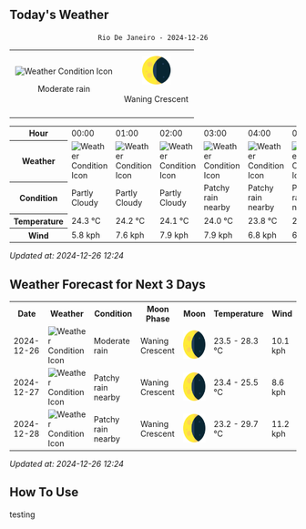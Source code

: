 <!-- FORECAST-TABLE-START -->

## Today's Weather

<div align="center">

`Rio De Janeiro - 2024-12-26`

<table style="border-collapse: collapse; width: auto; margin: auto;">
<tr>
<td align="center" style="border: none; padding: 10px;">
<img src="https://cdn.weatherapi.com/weather/64x64/day/302.png" alt="Weather Condition Icon" style="width:50px; height:50px;"/>

Moderate rain

</td>
<td align="center" style="border: none; padding: 10px;">
<img src="https://raw.githubusercontent.com/MaarceloLuiz/springboot-weather-forecast/main/assets/img/Waning Crescent.png" alt="Moon Phase Icon" style="width:50px; height:50px;"/>

Waning Crescent

</td>
</tr>
</table>
</div>

<table>
<tr><th>Hour</th>
<td>00:00</td><td>01:00</td><td>02:00</td><td>03:00</td><td>04:00</td><td>05:00</td><td>06:00</td><td>07:00</td><td>08:00</td><td>09:00</td><td>10:00</td><td>11:00</td><td>12:00</td><td>13:00</td><td>14:00</td><td>15:00</td><td>16:00</td><td>17:00</td><td>18:00</td><td>19:00</td><td>20:00</td><td>21:00</td><td>22:00</td><td>23:00</td></tr><tr><th>Weather</th>
<td><img src="https://cdn.weatherapi.com/weather/64x64/night/116.png" alt="Weather Condition Icon" style="width:64px; height:64px;"/></td><td><img src="https://cdn.weatherapi.com/weather/64x64/night/116.png" alt="Weather Condition Icon" style="width:64px; height:64px;"/></td><td><img src="https://cdn.weatherapi.com/weather/64x64/night/116.png" alt="Weather Condition Icon" style="width:64px; height:64px;"/></td><td><img src="https://cdn.weatherapi.com/weather/64x64/night/176.png" alt="Weather Condition Icon" style="width:64px; height:64px;"/></td><td><img src="https://cdn.weatherapi.com/weather/64x64/night/176.png" alt="Weather Condition Icon" style="width:64px; height:64px;"/></td><td><img src="https://cdn.weatherapi.com/weather/64x64/night/176.png" alt="Weather Condition Icon" style="width:64px; height:64px;"/></td><td><img src="https://cdn.weatherapi.com/weather/64x64/day/116.png" alt="Weather Condition Icon" style="width:64px; height:64px;"/></td><td><img src="https://cdn.weatherapi.com/weather/64x64/day/176.png" alt="Weather Condition Icon" style="width:64px; height:64px;"/></td><td><img src="https://cdn.weatherapi.com/weather/64x64/day/116.png" alt="Weather Condition Icon" style="width:64px; height:64px;"/></td><td><img src="https://cdn.weatherapi.com/weather/64x64/day/266.png" alt="Weather Condition Icon" style="width:64px; height:64px;"/></td><td><img src="https://cdn.weatherapi.com/weather/64x64/day/266.png" alt="Weather Condition Icon" style="width:64px; height:64px;"/></td><td><img src="https://cdn.weatherapi.com/weather/64x64/day/353.png" alt="Weather Condition Icon" style="width:64px; height:64px;"/></td><td><img src="https://cdn.weatherapi.com/weather/64x64/day/176.png" alt="Weather Condition Icon" style="width:64px; height:64px;"/></td><td><img src="https://cdn.weatherapi.com/weather/64x64/day/353.png" alt="Weather Condition Icon" style="width:64px; height:64px;"/></td><td><img src="https://cdn.weatherapi.com/weather/64x64/day/176.png" alt="Weather Condition Icon" style="width:64px; height:64px;"/></td><td><img src="https://cdn.weatherapi.com/weather/64x64/day/353.png" alt="Weather Condition Icon" style="width:64px; height:64px;"/></td><td><img src="https://cdn.weatherapi.com/weather/64x64/day/299.png" alt="Weather Condition Icon" style="width:64px; height:64px;"/></td><td><img src="https://cdn.weatherapi.com/weather/64x64/day/353.png" alt="Weather Condition Icon" style="width:64px; height:64px;"/></td><td><img src="https://cdn.weatherapi.com/weather/64x64/day/353.png" alt="Weather Condition Icon" style="width:64px; height:64px;"/></td><td><img src="https://cdn.weatherapi.com/weather/64x64/night/353.png" alt="Weather Condition Icon" style="width:64px; height:64px;"/></td><td><img src="https://cdn.weatherapi.com/weather/64x64/night/353.png" alt="Weather Condition Icon" style="width:64px; height:64px;"/></td><td><img src="https://cdn.weatherapi.com/weather/64x64/night/296.png" alt="Weather Condition Icon" style="width:64px; height:64px;"/></td><td><img src="https://cdn.weatherapi.com/weather/64x64/night/296.png" alt="Weather Condition Icon" style="width:64px; height:64px;"/></td><td><img src="https://cdn.weatherapi.com/weather/64x64/night/353.png" alt="Weather Condition Icon" style="width:64px; height:64px;"/></td></tr><tr><th>Condition</th>
<td>Partly Cloudy </td><td>Partly Cloudy </td><td>Partly Cloudy </td><td>Patchy rain nearby</td><td>Patchy rain nearby</td><td>Patchy rain nearby</td><td>Partly Cloudy </td><td>Patchy rain nearby</td><td>Partly Cloudy </td><td>Light drizzle</td><td>Light drizzle</td><td>Light rain shower</td><td>Patchy rain nearby</td><td>Light rain shower</td><td>Patchy rain nearby</td><td>Light rain shower</td><td>Moderate rain at times</td><td>Light rain shower</td><td>Light rain shower</td><td>Light rain shower</td><td>Light rain shower</td><td>Light rain</td><td>Light rain</td><td>Light rain shower</td></tr><tr><th>Temperature</th>
<td>24.3 °C</td><td>24.2 °C</td><td>24.1 °C</td><td>24.0 °C</td><td>23.8 °C</td><td>24.1 °C</td><td>24.9 °C</td><td>25.1 °C</td><td>26.4 °C</td><td>28.3 °C</td><td>27.3 °C</td><td>26.1 °C</td><td>27.5 °C</td><td>27.2 °C</td><td>26.7 °C</td><td>25.8 °C</td><td>24.8 °C</td><td>24.1 °C</td><td>23.8 °C</td><td>23.6 °C</td><td>23.5 °C</td><td>23.5 °C</td><td>23.5 °C</td><td>23.5 °C</td></tr><tr><th>Wind</th>
<td>5.8 kph</td><td>7.6 kph</td><td>7.9 kph</td><td>7.9 kph</td><td>6.8 kph</td><td>6.8 kph</td><td>6.8 kph</td><td>5.0 kph</td><td>4.7 kph</td><td>4.3 kph</td><td>6.1 kph</td><td>8.6 kph</td><td>10.1 kph</td><td>9.7 kph</td><td>8.6 kph</td><td>8.3 kph</td><td>7.6 kph</td><td>9.7 kph</td><td>6.8 kph</td><td>5.4 kph</td><td>4.7 kph</td><td>3.2 kph</td><td>2.9 kph</td><td>6.5 kph</td></tr></table>

*Updated at: 2024-12-26 12:24*

<!-- FORECAST-TABLE-END -->

## Weather Forecast for Next 3 Days

<table>
<tr><th>Date</th><th>Weather</th><th>Condition</th><th>Moon Phase</th><th>Moon</th><th>Temperature</th><th>Wind</th></tr>
<tr><td>2024-12-26</td><td><img src="https://cdn.weatherapi.com/weather/64x64/day/302.png" alt="Weather Condition Icon" style="width:64px; height:64px;"/></td><td>Moderate rain</td><td>Waning Crescent</td><td><img src="https://raw.githubusercontent.com/MaarceloLuiz/springboot-weather-forecast/main/assets/img/Waning Crescent.png" alt="Moon Phase Icon" style="width:50px; height:50px;"/></td><td>23.5 - 28.3 °C</td><td>10.1 kph</td></tr>
<tr><td>2024-12-27</td><td><img src="https://cdn.weatherapi.com/weather/64x64/day/176.png" alt="Weather Condition Icon" style="width:64px; height:64px;"/></td><td>Patchy rain nearby</td><td>Waning Crescent</td><td><img src="https://raw.githubusercontent.com/MaarceloLuiz/springboot-weather-forecast/main/assets/img/Waning Crescent.png" alt="Moon Phase Icon" style="width:50px; height:50px;"/></td><td>23.4 - 25.5 °C</td><td>8.6 kph</td></tr>
<tr><td>2024-12-28</td><td><img src="https://cdn.weatherapi.com/weather/64x64/day/176.png" alt="Weather Condition Icon" style="width:64px; height:64px;"/></td><td>Patchy rain nearby</td><td>Waning Crescent</td><td><img src="https://raw.githubusercontent.com/MaarceloLuiz/springboot-weather-forecast/main/assets/img/Waning Crescent.png" alt="Moon Phase Icon" style="width:50px; height:50px;"/></td><td>23.2 - 29.7 °C</td><td>11.2 kph</td></tr>
</table>

*Updated at: 2024-12-26 12:24*

## How To Use

testing